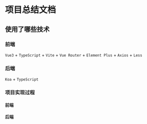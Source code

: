 # 项目总结文档

## 使用了哪些技术

### 前端

`Vue3` + `TypeScript` +   `Vite` + `Vue Router` + `Element Plus` + `Axios` +  `Less`

### 后端

`Koa` +  `TypeScript`

### 项目实现过程

#### 前端


#### 后端
